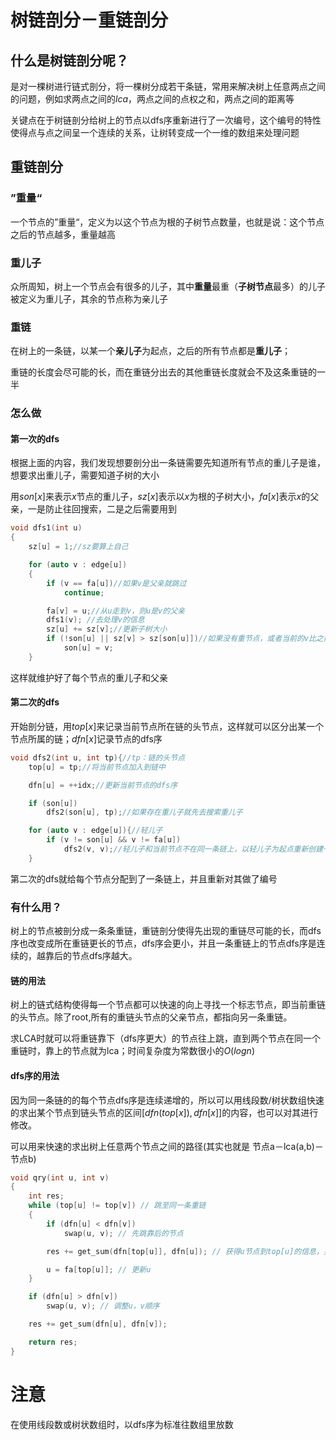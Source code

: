 # 树链剖分－重链剖分

## 什么是树链剖分呢？

是对一棵树进行链式剖分，将一棵树分成若干条链，常用来解决树上任意两点之间的问题，例如求两点之间的$lca$，两点之间的点权之和，两点之间的距离等

关键点在于树链剖分给树上的节点以dfs序重新进行了一次编号，这个编号的特性使得点与点之间呈一个连续的关系，让树转变成一个一维的数组来处理问题

## 重链剖分

### ”重量“

一个节点的”重量“，定义为以这个节点为根的子树节点数量，也就是说：这个节点之后的节点越多，重量越高

### 重儿子

众所周知，树上一个节点会有很多的儿子，其中**重量**最重（**子树节点**最多）的儿子被定义为重儿子，其余的节点称为亲儿子

### 重链

在树上的一条链，以某一个**亲儿子**为起点，之后的所有节点都是**重儿子**；

重链的长度会尽可能的长，而在重链分出去的其他重链长度就会不及这条重链的一半

### 怎么做

#### 第一次的dfs

根据上面的内容，我们发现想要剖分出一条链需要先知道所有节点的重儿子是谁，想要求出重儿子，需要知道子树的大小

用$son[x]$来表示$x$节点的重儿子，$sz[x]$表示以$x$为根的子树大小，$fa[x]$表示$x$的父亲，一是防止往回搜索，二是之后需要用到

```cpp
void dfs1(int u)
{
    sz[u] = 1;//sz要算上自己

    for (auto v : edge[u])
    {
        if (v == fa[u])//如果v是父亲就跳过
            continue;

        fa[v] = u;//从u走到v，则u是v的父亲
        dfs1(v); //去处理v的信息
        sz[u] += sz[v];//更新子树大小
        if (!son[u] || sz[v] > sz[son[u]])//如果没有重节点，或者当前的v比之前的重节点更重
            son[u] = v;
    }

```

这样就维护好了每个节点的重儿子和父亲

#### 第二次的dfs

开始剖分链，用$top[x]$来记录当前节点所在链的头节点，这样就可以区分出某一个节点所属的链；$dfn[x]$记录节点的dfs序

```cpp
void dfs2(int u, int tp){//tp：链的头节点
    top[u] = tp;//将当前节点加入到链中

    dfn[u] = ++idx;//更新当前节点的dfs序

    if (son[u])
        dfs2(son[u], tp);//如果存在重儿子就先去搜索重儿子

    for (auto v : edge[u]){//轻儿子
        if (v != son[u] && v != fa[u])
            dfs2(v, v);//轻儿子和当前节点不在同一条链上，以轻儿子为起点重新创建一条新链
    }

```

第二次的dfs就给每个节点分配到了一条链上，并且重新对其做了编号

### 有什么用？

树上的节点被剖分成一条条重链，重链剖分使得先出现的重链尽可能的长，而dfs序也改变成所在重链更长的节点，dfs序会更小，并且一条重链上的节点dfs序是连续的，越靠后的节点dfs序越大。

#### 链的用法

树上的链式结构使得每一个节点都可以快速的向上寻找一个标志节点，即当前重链的头节点。除了root,所有的重链头节点的父亲节点，都指向另一条重链。

求LCA时就可以将重链靠下（dfs序更大）的节点往上跳，直到两个节点在同一个重链时，靠上的节点就为lca；时间复杂度为常数很小的$O(logn)$

#### dfs序的用法

因为同一条链的的每个节点dfs序是连续递增的，所以可以用线段数/树状数组快速的求出某个节点到链头节点的区间$[dfn(top[x]), dfn[x]]$的内容，也可以对其进行修改。

可以用来快速的求出树上任意两个节点之间的路径(其实也就是  节点a－lca(a,b)－节点b)

```cpp
void qry(int u, int v)
{
    int res;
    while (top[u] != top[v]) // 跳至同一条重链
    {
        if (dfn[u] < dfn[v])
            swap(u, v); // 先跳靠后的节点

        res += get_sum(dfn[top[u]], dfn[u]); // 获得u节点到top[u]的信息，并更新res的信息

        u = fa[top[u]]; // 更新u
    }

    if (dfn[u] > dfn[v])
        swap(u, v); // 调整u，v顺序

    res += get_sum(dfn[u], dfn[v]);

    return res;
}
```

# 注意

在使用线段数或树状数组时，以dfs序为标准往数组里放数
